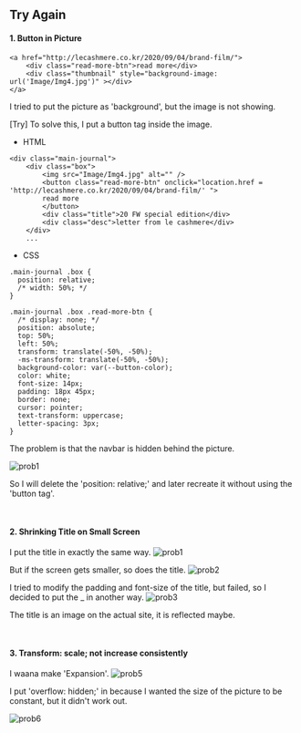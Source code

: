 ## Try Again

#### 1. Button in Picture

```
<a href="http://lecashmere.co.kr/2020/09/04/brand-film/">
    <div class="read-more-btn">read more</div>
    <div class="thumbnail" style="background-image: url('Image/Img4.jpg')" ></div>
</a>
```

I tried to put the picture as 'background', but the image is not showing.

[Try] To solve this, I put a button tag inside the image.

- HTML

```
<div class="main-journal">
    <div class="box">
        <img src="Image/Img4.jpg" alt="" />
        <button class="read-more-btn" onclick="location.href = 'http://lecashmere.co.kr/2020/09/04/brand-film/' ">
        read more
        </button>
        <div class="title">20 FW special edition</div>
        <div class="desc">letter from le cashmere</div>
    </div>
    ...
```

- CSS

```
.main-journal .box {
  position: relative;
  /* width: 50%; */
}

.main-journal .box .read-more-btn {
  /* display: none; */
  position: absolute;
  top: 50%;
  left: 50%;
  transform: translate(-50%, -50%);
  -ms-transform: translate(-50%, -50%);
  background-color: var(--button-color);
  color: white;
  font-size: 14px;
  padding: 18px 45px;
  border: none;
  cursor: pointer;
  text-transform: uppercase;
  letter-spacing: 3px;
}
```

The problem is that the navbar is hidden behind the picture.

![prob1](https://user-images.githubusercontent.com/64337152/107729378-17cd7580-6d34-11eb-9229-8cc053e9945e.png)

So I will delete the 'position: relative;' and later recreate it without using the 'button tag'.

<br>

#### 2. Shrinking Title on Small Screen

I put the title in exactly the same way.
![prob1](https://user-images.githubusercontent.com/64337152/107838369-eb276580-6de8-11eb-9ded-7b372da9b94b.png)

But if the screen gets smaller, so does the title.
![prob2](https://user-images.githubusercontent.com/64337152/107838366-e95da200-6de8-11eb-9841-a532027928be.png)

I tried to modify the padding and font-size of the title, but failed, so I decided to put the \_ in another way.
![prob3](https://user-images.githubusercontent.com/64337152/107838368-eb276580-6de8-11eb-897b-574c49891eea.png)

The title is an image on the actual site, it is reflected maybe.

<br>

#### 3. Transform: scale; not increase consistently

I waana make 'Expansion'.
![prob5](https://user-images.githubusercontent.com/64337152/107840692-49a81000-6df8-11eb-8179-fe87c73e97c6.png)

I put 'overflow: hidden;' in because I wanted the size of the picture to be constant, but it didn't work out.

![prob6](https://user-images.githubusercontent.com/64337152/107840696-4c0a6a00-6df8-11eb-82f0-e8083cb1c681.png)
